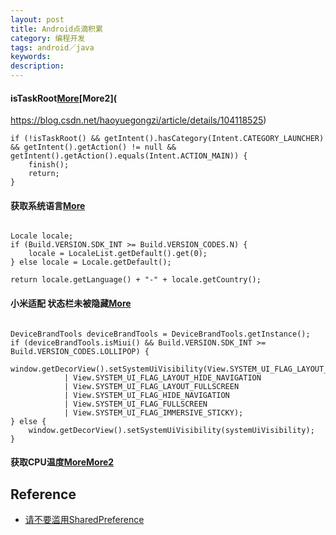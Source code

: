 ```yaml
---
layout: post
title: Android点滴积累
category: 编程开发
tags: android／java
keywords: 
description: 
---
```


#### isTaskRoot[More](https://stackoverflow.com/questions/16283079/re-launch-of-activity-on-home-button-but-only-the-first-time/16447508)[More2](
https://blog.csdn.net/haoyuegongzi/article/details/104118525)

```
if (!isTaskRoot() && getIntent().hasCategory(Intent.CATEGORY_LAUNCHER) && getIntent().getAction() != null && getIntent().getAction().equals(Intent.ACTION_MAIN)) {
    finish();
    return;
}

```

#### 获取系统语言[More](https://cloud.tencent.com/developer/article/1453789)

```

Locale locale;
if (Build.VERSION.SDK_INT >= Build.VERSION_CODES.N) {
    locale = LocaleList.getDefault().get(0);
} else locale = Locale.getDefault();

return locale.getLanguage() + "-" + locale.getCountry();
```

#### 小米适配 状态栏未被隐藏[More](https://blog.csdn.net/z_x_Qiang/article/details/78324847#)

```

DeviceBrandTools deviceBrandTools = DeviceBrandTools.getInstance();
if (deviceBrandTools.isMiui() && Build.VERSION.SDK_INT >= Build.VERSION_CODES.LOLLIPOP) {
    window.getDecorView().setSystemUiVisibility(View.SYSTEM_UI_FLAG_LAYOUT_STABLE
            | View.SYSTEM_UI_FLAG_LAYOUT_HIDE_NAVIGATION
            | View.SYSTEM_UI_FLAG_LAYOUT_FULLSCREEN
            | View.SYSTEM_UI_FLAG_HIDE_NAVIGATION
            | View.SYSTEM_UI_FLAG_FULLSCREEN
            | View.SYSTEM_UI_FLAG_IMMERSIVE_STICKY);
} else {
    window.getDecorView().setSystemUiVisibility(systemUiVisibility);
}
```

#### 获取CPU温度[More](https://github.com/kamgurgul/cpu-info.git)[More2](https://www.daimajiaoliu.com/daima/479c9bf9c900409)

## Reference

* [请不要滥用SharedPreference
](http://weishu.me/2016/10/13/sharedpreference-advices/?hmsr=toutiao.io&utm_medium=toutiao.io&utm_source=toutiao.io)






